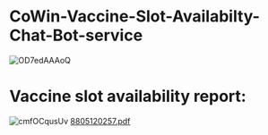 
# CoWin-Vaccine-Slot-Availabilty-Chat-Bot-service
![OD7edAAAoQ](https://user-images.githubusercontent.com/36961513/131427639-e0620a03-1c69-4d68-a34c-9c4ab604553c.gif) 

# Vaccine slot availability report:
![cmfOCqusUv](https://user-images.githubusercontent.com/36961513/131427729-99d17dd6-8f81-4494-b9f3-844f11dacd20.gif)
[8805120257.pdf](https://github.com/akanksh97/CoWin-Vaccine-Slot-Availabilty-chat-bot-service/files/7080480/8805120257.pdf)



